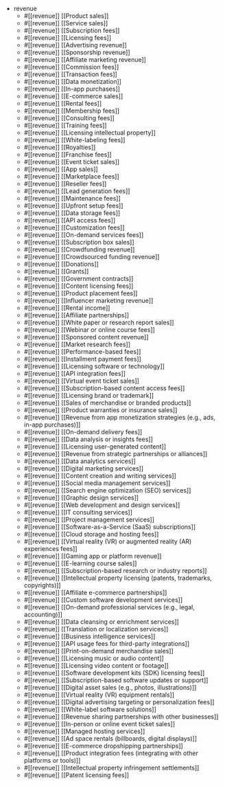 - revenue
  - #[[revenue]]  [[Product sales]]
  - #[[revenue]]  [[Service sales]]
  - #[[revenue]]  [[Subscription fees]]
  - #[[revenue]]  [[Licensing fees]]
  - #[[revenue]]  [[Advertising revenue]]
  - #[[revenue]]  [[Sponsorship revenue]]
  - #[[revenue]]  [[Affiliate marketing revenue]]
  - #[[revenue]]  [[Commission fees]]
  - #[[revenue]]  [[Transaction fees]]
  - #[[revenue]]  [[Data monetization]]
  - #[[revenue]]  [[In-app purchases]]
  - #[[revenue]]  [[E-commerce sales]]
  - #[[revenue]]  [[Rental fees]]
  - #[[revenue]]  [[Membership fees]]
  - #[[revenue]]  [[Consulting fees]]
  - #[[revenue]]  [[Training fees]]
  - #[[revenue]]  [[Licensing intellectual property]]
  - #[[revenue]]  [[White-labeling fees]]
  - #[[revenue]]  [[Royalties]]
  - #[[revenue]]  [[Franchise fees]]
  - #[[revenue]]  [[Event ticket sales]]
  - #[[revenue]]  [[App sales]]
  - #[[revenue]]  [[Marketplace fees]]
  - #[[revenue]]  [[Reseller fees]]
  - #[[revenue]]  [[Lead generation fees]]
  - #[[revenue]]  [[Maintenance fees]]
  - #[[revenue]]  [[Upfront setup fees]]
  - #[[revenue]]  [[Data storage fees]]
  - #[[revenue]]  [[API access fees]]
  - #[[revenue]]  [[Customization fees]]
  - #[[revenue]]  [[On-demand services fees]]
  - #[[revenue]]  [[Subscription box sales]]
  - #[[revenue]]  [[Crowdfunding revenue]]
  - #[[revenue]]  [[Crowdsourced funding revenue]]
  - #[[revenue]]  [[Donations]]
  - #[[revenue]]  [[Grants]]
  - #[[revenue]]  [[Government contracts]]
  - #[[revenue]]  [[Content licensing fees]]
  - #[[revenue]]  [[Product placement fees]]
  - #[[revenue]]  [[Influencer marketing revenue]]
  - #[[revenue]]  [[Rental income]]
  - #[[revenue]]  [[Affiliate partnerships]]
  - #[[revenue]]  [[White paper or research report sales]]
  - #[[revenue]]  [[Webinar or online course fees]]
  - #[[revenue]]  [[Sponsored content revenue]]
  - #[[revenue]]  [[Market research fees]]
  - #[[revenue]]  [[Performance-based fees]]
  - #[[revenue]]  [[Installment payment fees]]
  - #[[revenue]]  [[Licensing software or technology]]
  - #[[revenue]]  [[API integration fees]]
  - #[[revenue]]  [[Virtual event ticket sales]]
  - #[[revenue]]  [[Subscription-based content access fees]]
  - #[[revenue]]  [[Licensing brand or trademark]]
  - #[[revenue]]  [[Sales of merchandise or branded products]]
  - #[[revenue]]  [[Product warranties or insurance sales]]
  - #[[revenue]]  [[Revenue from app monetization strategies (e.g., ads, in-app purchases)]]
  - #[[revenue]]  [[On-demand delivery fees]]
  - #[[revenue]]  [[Data analysis or insights fees]]
  - #[[revenue]]  [[Licensing user-generated content]]
  - #[[revenue]]  [[Revenue from strategic partnerships or alliances]]
  - #[[revenue]]  [[Data analytics services]]
  - #[[revenue]]  [[Digital marketing services]]
  - #[[revenue]]  [[Content creation and writing services]]
  - #[[revenue]]  [[Social media management services]]
  - #[[revenue]]  [[Search engine optimization (SEO) services]]
  - #[[revenue]]  [[Graphic design services]]
  - #[[revenue]]  [[Web development and design services]]
  - #[[revenue]]  [[IT consulting services]]
  - #[[revenue]]  [[Project management services]]
  - #[[revenue]]  [[Software-as-a-Service (SaaS) subscriptions]]
  - #[[revenue]]  [[Cloud storage and hosting fees]]
  - #[[revenue]]  [[Virtual reality (VR) or augmented reality (AR) experiences fees]]
  - #[[revenue]]  [[Gaming app or platform revenue]]
  - #[[revenue]]  [[E-learning course sales]]
  - #[[revenue]]  [[Subscription-based research or industry reports]]
  - #[[revenue]]  [[Intellectual property licensing (patents, trademarks, copyrights)]]
  - #[[revenue]]  [[Affiliate e-commerce partnerships]]
  - #[[revenue]]  [[Custom software development services]]
  - #[[revenue]]  [[On-demand professional services (e.g., legal, accounting)]]
  - #[[revenue]]  [[Data cleansing or enrichment services]]
  - #[[revenue]]  [[Translation or localization services]]
  - #[[revenue]]  [[Business intelligence services]]
  - #[[revenue]]  [[API usage fees for third-party integrations]]
  - #[[revenue]]  [[Print-on-demand merchandise sales]]
  - #[[revenue]]  [[Licensing music or audio content]]
  - #[[revenue]]  [[Licensing video content or footage]]
  - #[[revenue]]  [[Software development kits (SDK) licensing fees]]
  - #[[revenue]]  [[Subscription-based software updates or support]]
  - #[[revenue]]  [[Digital asset sales (e.g., photos, illustrations)]]
  - #[[revenue]]  [[Virtual reality (VR) equipment rentals]]
  - #[[revenue]]  [[Digital advertising targeting or personalization fees]]
  - #[[revenue]]  [[White-label software solutions]]
  - #[[revenue]]  [[Revenue sharing partnerships with other businesses]]
  - #[[revenue]]  [[In-person or online event ticket sales]]
  - #[[revenue]]  [[Managed hosting services]]
  - #[[revenue]]  [[Ad space rentals (billboards, digital displays)]]
  - #[[revenue]]  [[E-commerce dropshipping partnerships]]
  - #[[revenue]]  [[Product integration fees (integrating with other platforms or tools)]]
  - #[[revenue]]  [[Intellectual property infringement settlements]]
  - #[[revenue]]  [[Patent licensing fees]]

